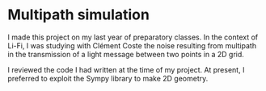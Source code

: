 # Multipath simulation

I made this project on my last year of preparatory classes. In the context of Li-Fi, I was studying with Clément Coste the noise resulting from multipath in the transmission of a light message between two points in a 2D grid. 

I reviewed the code I had written at the time of my project. At present, I preferred to exploit the Sympy library to make 2D geometry.